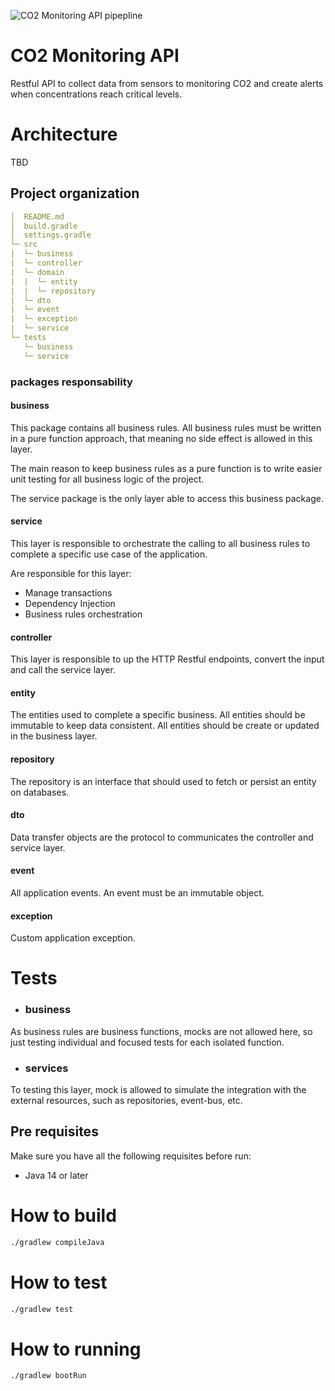 ![CO2 Monitoring API pipepline](https://github.com/emmanuelsilva/co2-monitoring-service/workflows/CO2%20Monitoring%20API%20pipepline/badge.svg)

# CO2 Monitoring API

Restful API to collect data from sensors to monitoring CO2 and create alerts when concentrations reach critical levels.

# Architecture

TBD

## Project organization

```yaml
│  README.md
│  build.gradle
│  settings.gradle
└─ src
|  └─ business
|  └─ controller
|  └─ domain
|  |  └─ entity
|  |  └─ repository
|  └─ dto
|  └─ event
|  └─ exception
|  └─ service 
└─ tests
   └─ business
   └─ service
```

### packages responsability

#### business

This package contains all business rules. All business rules must be written in a pure function approach, that meaning no side effect is allowed in this layer. 

The main reason to keep business rules as a pure function is to write easier unit testing for all business logic of the project.

The service package is the only layer able to access this business package.

#### service

This layer is responsible to orchestrate the calling to all business rules to complete a specific use case of the application. 

Are responsible for this layer:

- Manage transactions
- Dependency Injection
- Business rules orchestration

#### controller

This layer is responsible to up the HTTP Restful endpoints, convert the input and call the service layer.

#### entity

The entities used to complete a specific business. All entities should be immutable to keep data consistent. All entities should be create or updated in the business layer.

#### repository

The repository is an interface that should used to fetch or persist an entity on databases.

#### dto

Data transfer objects are the protocol to communicates the controller and service layer.

#### event

All application events. An event must be an immutable object.

#### exception

Custom application exception.

# Tests

- ### business

As business rules are business functions, mocks are not allowed here, so just testing individual and focused tests for each isolated function.

- ### services

To testing this layer, mock is allowed to simulate the integration with the external resources, such as repositories, event-bus, etc.

## Pre requisites

Make sure you have all the following requisites before run:

- Java 14 or later

# How to build

```sh
./gradlew compileJava
```

# How to test

```sh
./gradlew test
```

# How to running

```sh
./gradlew bootRun
```
